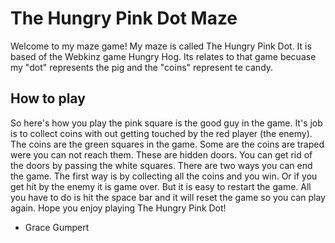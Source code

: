 # The Hungry Pink Dot Maze

Welcome to my maze game!
My maze is called The Hungry Pink Dot.
It is based of the Webkinz game Hungry Hog. Its relates to that game becuase my "dot" represents the pig and the "coins" represent te candy.
## How to play 
So here's how you play
the pink square is the good guy in the game. It's job is to collect coins with out getting touched by the red player (the enemy). The coins are the green squares in the game. Some are the coins are traped were you can not reach them. These are hidden doors. You can get rid of the doors by passing the white squares. There are two ways you can end the game. The first way is by collecting all the coins and you win. Or if you get hit by the enemy it is game over. But it is easy to restart the game. All you have to do is hit the space bar and it will reset the game so you can play again. 
Hope you enjoy playing The Hungry Pink Dot!
- Grace Gumpert 


